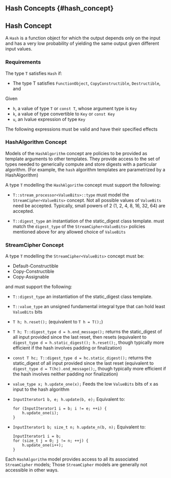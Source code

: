 ## Hash Concepts {#hash_concept}

## Hash Concept

A ```Hash``` is a function object for which the output depends only on the input and has a very low probability of yielding the same output given different input values.

### Requirements
The type ```T``` satisfies ```Hash``` if:
   * The type T satisfies ```FunctionObject```, ```CopyConstructible```, ```Destructible```, and
   
Given
* ```h```, a value of type ```T``` or ```const T```, whose argument type is ```Key```
* ```k```, a value of type convertible to ```Key``` or ```const Key```
* ```u```, an lvalue expression of type ```Key```

The following expressions must be valid and have their specified effects


### HashAlgorithm Concept
 
Models of the ```HashAlgorithm``` concept are policies to be provided as template arguments to other
templates. They provide access to the set of types needed to generically compute and store digests with
a particular algorithm. (For example, the ```hash``` algorithm templates are parametrized by a
HashAlgorithm)

A type ```T``` modelling the ```HashAlgorithm``` concept must support the following:

- ```T::stream_processor<ValueBits>::type``` 
must model the ```StreamCipher<ValueBits>``` concept.
Not all possible values of ```ValueBits``` need be accepted. Typically, small powers of 2 (1, 2, 4, 8, 16, 32, 64) are accepted.

- ```T::digest_type```
an instantiation of the static_digest class template.
must match the ```digest_type``` of the ```StreamCipher<ValueBits>``` policies mentioned above for any allowed choice
of ```ValueBits```

### StreamCipher<ValueBits> Concept

A type ```T``` modelling the ```StreamCipher<ValueBits>``` concept must be:
 - Default-Constructible
 - Copy-Constructible
 - Copy-Assignable
 
 and must support the following:

- ```T::digest_type``` 
an instantiation of the static_digest class template.

- ```T::value_type```
an unsigned fundamental integral type that can hold least ```ValueBits``` bits

- ```T h; h.reset();``` (equivalent to ```T h = T();```)

- ```T h; T::digest_type d = h.end_message();```
returns the static_digest of all input provided since the last reset, then resets
(equivalent to ```digest_type d = h.static_digest(); h.reset();```, though typically more efficient if the hash involves 
padding or finalization)

- ```const T hc; T::digest_type d = hc.static_digest();```
returns the static_digest of all input provided since the last reset
(equivalent to ```digest_type d = T(hc).end_message();```, though typically more efficient if the hash
involves neither padding nor finalization)

- ```value_type x; h.update_one(x);```
Feeds the low ```ValueBits``` bits of x as input to the hash algorithm

- ```InputIterator1 b, e; h.update(b, e);``` Equivalent to:

      for (InputIterator1 i = b; i != e; ++i) {
          h.update_one(i);
      }

- ```InputIterator1 b; size_t n; h.update_n(b, n);``` Equivalent to:

      InputIterator1 i = b; 
      for (size_t j = 0; j != n; ++j) {
          h.update_one(i++);
      }

Each ```HashAlgorithm``` model provides access to all its associated ```StreamCipher``` models; Those ```StreamCipher```
models are generally not accessible in other ways.